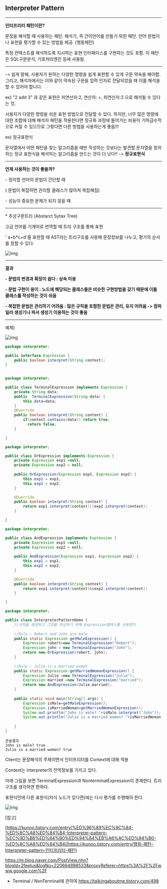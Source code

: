 ## **Interpreter Pattern**

---



**인터프리터 패턴이란?**

문장을 해석할 때 사용하는 패턴. 해석기, 즉 간이언어를 만들기 위한 패턴. 언어 문법이나 표현을 평가할 수 있는 방법을 제공. (행동패턴)

특정 컨텍스트를 해석하도록 지시하는 표현 인터페이스를 구현하는 것도 포함. 이 패턴은 SQL구문분석, 기호처리엔진 등에 사용됨.



---

-> 쉽게 말해, 사용자가 원하는 다양한 명령을 쉽게 표현할 수 있게 구문 약속을 해야함. 그리고, 해석자에서는 이와 같이 약속된 구문을 입력 인자로 전달되었을 때 이를 해석을 할 수 있어야 합니다. 

 

ex) "2 add 3" 과 같은 표현은 피연산자:2, 연산자: +, 피연산자:3 으로 해석될 수 있다는 것.

 사용자가 다양한 명령을 쉬운 표현 방법으로 전달할 수 있다. 하지만, 너무 많은 명령에 대한 조합에 대해 해석자 패턴을 적용한다면 정규화 과정에 들어가는 비용이 기하급수적으로 커질 수 있으므로 그렇다면 다른 방법을 사용하는게 좋음!!! 

 

ex) 정규표현식

문자열에서 어떤 패턴을 찾는 알고리즘을 매번 작성하는 것보다는 발견할 문자열을 정의하는 정규 표현식을 해석하는 알고리즘을 만드는 것이 더 낫다!! -> **정규표현식**

---



**언제 사용하는 것이 좋을까?**

 

\- 정의할 언어의 문법이 간단할 때 

( 문법이 복잡하면 관리할 클래스가 많아져 복잡해짐)

\- 성능이 중요한 문제가 되지 않을 때

---



\* 추상구문트리 (Abstarct Sytax Tree)

고급 언어를 기계어로 번역할 때 트리 구조를 통해 표현

' a+b*c+d'를 표현할 때 AST라는 트리구조를 사용해 문장정보를 나누고, 평가의 순서를 정할 수 있다.



![img](https://k.kakaocdn.net/dn/lJjfu/btquTbePFNC/U1WrHcbfxwI84noe3A89MK/img.png)

---



**결과**

**- 문법의 변경과 확장이 쉽다 : 상속 이용**

**- 문법 구현이 용이 : 노드에 해당되는 클래스들은 비슷한 구현방법을 갖기 때문에 이들 클래스를 작성하는 것이 쉬움**

**- 복잡한 문법은 관리하기 어려움 : 많은 규칙을 포함한 문법은 관리, 유지 어려움 -> 컴파일러 생성기나 파서 생성기 이용하는 것이 좋음**

---





 

 

예제) 



![img](https://k.kakaocdn.net/dn/cJlgX9/btquUBwUopF/99k0t98hbxSK9ZhkL7ALr0/img.png)

```java
package interpreter;

public interface Expression {
	public boolean interpret(String context);
}
 
```
```java
package interpreter;

public class TerminalExpression implements Expression {
	private String data;
	public  TerminalExpression(String data) {
		this.data=data;
	}
	@Override
	public boolean interpret(String context) {
		if(context.contains(data)) return true;
		  return false;
	}

}
```
```java
package interpreter;

public class OrExpression implements Expression {
	private Expression exp1 =null;
	private Expression exp2 = null;
	
	public OrExpression(Expression exp1, Expression exp2) {
		this.exp1 = exp1;
		this.exp2 = exp2;
	}

	@Override
	public boolean interpret(String context) {
		return exp1.interpret(context)||exp2.interpret(context);
	}

}
```

```java
package interpreter;

public class AndExpression implements Expression {
	private Expression exp1 =null;
	private Expression exp2 = null;
	
	public AndExpression(Expression exp1, Expression exp2) {
		this.exp1 = exp1;
		this.exp2 = exp2;
	}

	@Override
	public boolean interpret(String context) {
		return exp1.interpret(context)&&exp2.interpret(context);
	}

}
```

```java
package interpreter;

public class InterpreterPatternDemo {
	//규칙을 생성하고 그것을 파싱하기 위해 Expression클래스를 사용한다
	
	//Rule : Robert and John are male
	public static Expression getMaleExpression() {
		Expression robert=new TerminalExpression("Robert");
		Expression john = new TerminalExpression("John");
		return new OrExpression(robert, john);
	}
	
	//Rule : Julie is a married women
	public static Expression getMarriedWomanExpression() {
		Expression Julie =new TerminalExpression("Julie");
		Expression married =new TerminalExpression("married");
		return new AndExpression(Julie,married);
	}
	
	public static void main(String[] args) {
		Expression isMale=getMaleExpression();
		Expression isMarriedWoman=getMarriedWomanExpression();
		System.out.println("John is male? "+isMale.interpret("John"));
		System.out.println("Julie is a married women? "+isMarriedWoman.interpret("Julie married"));
		
	}
}
```

```
콘솔결과
John is male? true
Julie is a married women? true
```




Client는 문장해석의 주체이면서 인터프리터를 Context에 대해 적용

Context는 interpreter의 전역정보를 가지고 있다.

아래 그림을 보면 TerminalExpression과 NonterminalExpression이 존재한다. 트리구조를 생각하면 편하다.

표현식안에 다른 표현식(자식 노드가 있다면)에는 다시 평가를 수행해야 한다.

 



![img](https://k.kakaocdn.net/dn/bIwOwJ/btquXkOLvut/LPJasDem0fayutumt82YV0/img.png)



 

 

 

 

 

 

 

 

 

[참고]

 

[https://kunoo.tistory.com/entry/%ED%96%89%EC%9C%84-%ED%8C%A8%ED%84%B4-Interpreter-pattern-%EC%9D%B8%ED%84%B0%ED%94%84%EB%A6%AC%ED%84%B0-%ED%8C%A8%ED%84%B4](https://kunoo.tistory.com/entry/행위-패턴-Interpreter-pattern-인터프리터-패턴)

<https://m.blog.naver.com/PostView.nhn?blogId=2feelus&logNo=220664898533&proxyReferer=https%3A%2F%2Fwww.google.com%2F>
- Terminal / NonTerminal에 관하여 
https://talkingaboutme.tistory.com/498
 

 
